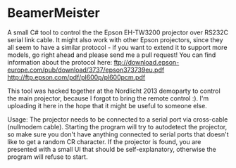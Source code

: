 BeamerMeister
=============

A small C# tool to control the the Epson EH-TW3200 projector over RS232C serial link cable. It might also work with other Epson projectors, since they all seem to have a similar protocol - if you want to extend it to support more models, go right ahead and please send me a pull request!
You can find information about the protocol here: 
ftp://download.epson-europe.com/pub/download/3737/epson373739eu.pdf
http://ftp.epson.com/pdf/pl600p/pl600pcm.pdf

This tool was hacked together at the Nordlicht 2013 demoparty to control the main projector, because I forgot to bring the remote control :). I'm uploading it here in the hope that it might be useful to someone else.

Usage: The projector needs to be connected to a serial port via cross-cable (nullmodem cable). Starting the program will try to autodetect the projector, so make sure you don't have anything connected to serial ports that doesn't like to get a random CR character. If the projector is found, you are presented with a small UI that should be self-explanatory, otherwise the program will refuse to start.
